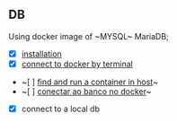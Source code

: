 

## DB

Using docker image of ~MYSQL~ MariaDB;
 - [x] [installation](https://plus.diolinux.com.br/t/dica-como-instalar-o-mysql-no-docker-e-conectar-no-dbeaver-atualizado-08-2022/47274)
 - [x] [connect to docker by terminal](https://baumannalexj.medium.com/connect-your-db-tool-to-a-dockerized-mysql-server-container-bc18853524ed)
 - ~[ ] [find and run a container in host]()~
 - ~[ ] [conectar ao banco no docker]()~
 - [x] connect to a local db
